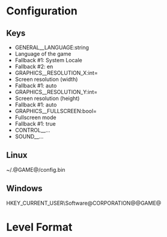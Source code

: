 # Configuration

## Keys
 * GENERAL__LANGUAGE:string
  * Language of the game
  * Fallback #1: System Locale
  * Fallback #2: en
 * GRAPHICS__RESOLUTION_X:int=
  * Screen resolution (width)
  * Fallback #1: auto
 * GRAPHICS__RESOLUTION_Y:int=
  * Screen resolution (height)
  * Fallback #1: auto
 * GRAPHICS__FULLSCREEN:bool=
  * Fullscreen mode
  * Fallback #1: true
 * CONTROL__...
 * SOUND__...

## Linux
~/.@GAME@/config.bin

## Windows
HKEY_CURRENT_USER\Software\@CORPORATION@\@GAME@

# Level Format
